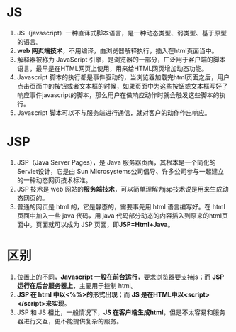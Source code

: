# JS
1. JS（javascript）一种直译式脚本语言，是一种动态类型、弱类型、基于原型的语言。
2. **web 网页端技术**，不用编译，由浏览器解释执行，插入在html页面当中。
3. 解释器被称为 JavaScript 引擎，是浏览器的一部分，广泛用于客户端的脚本语言，最早是在HTML网页上使用，用来给HTML网页增加动态功能。
4. Javascript 脚本的执行都是事件驱动的，当浏览器加载完html页面之后，用户点击页面中的按钮或者文本框的时候，如果页面中为这些按钮或文本框写好了响应事件javascript的脚本，那么用户在做响应动作时就会触发这些脚本的执行。
5. Javascript 脚本可以不与服务端进行通信，就对客户的动作作出响应。

# JSP
1. JSP（Java Server Pages），是 Java 服务器页面，其根本是一个简化的Servlet设计，它是由 Sun Microsystems公司倡导、许多公司参与一起建立的一种动态网页技术标准。
2. JSP 技术是 web 网站的**服务端技术**，可以简单理解为jsp技术说是用来生成动态网页的。
3. 普通的网页是 html 的，它是静态的，需要事先用 html 语言编写好。在 html 页面中加入一些 java 代码，用 java 代码部分动态的内容插入到原来的html页面中。页面就可以成为 JSP 页面，即**JSP=Html+Java**。

# 区别
1. 位置上的不同，**Javascript 一般在前台运行**，要求浏览器要支持js；而 **JSP 运行在后台服务器上**，主要用于控制 html。
2. **JSP 在 html 中以\<%\%>的形式出现**；而 **JS 是在HTML中以\<script>\</script>来实现**。
3.  JSP 和 JS 相比，一般情况下，**JS 在客户端生成html**，但是不太容易和服务器进行交互，更不能提供复杂的服务。